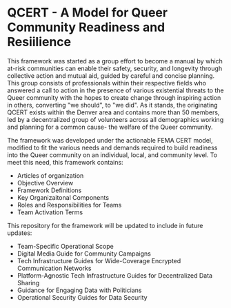 # QCERT - A Model for Queer Community Readiness and Resiilience

This framework was started as a group effort to become a manual by which at-risk communities can enable their safety, security, and longevity through collective action and mutual aid, guided by careful and concise planning. This group consists of professionals within their respective fields who answered a call to action in the presence of various existential threats to the Queer community with the hopes to create change through inspiring action in others, converting "we should", to "we did". As it stands, the originating QCERT exists within the Denver area and contains more than 50 members, led by a decentralized group of volunteers across all demographics working and planning for a common cause- the welfare of the Queer community.

The framework was developed under the actionable FEMA CERT model, modified to fit the various needs and demands required to build readiness into the Queer community on an individual, local, and community level. To meet this need, this framework contains: 

* Articles of organization
* Objective Overview
* Framework Definitions
* Key Organizaitonal Components
* Roles and Responsibilities for Teams
* Team Activation Terms

This repository for the framework will be updated to include in future updates:

* Team-Specific Operational Scope
* Digital Media Guide for Community Campaigns
* Tech Infrastructure Guides for Wide-Coverage Encrypted Communication Networks
* Platform-Agnostic Tech Infrastructure Guides for Decentralized Data Sharing
* Guidance for Engaging Data with Politicians
* Operational Security Guides for Data Security
